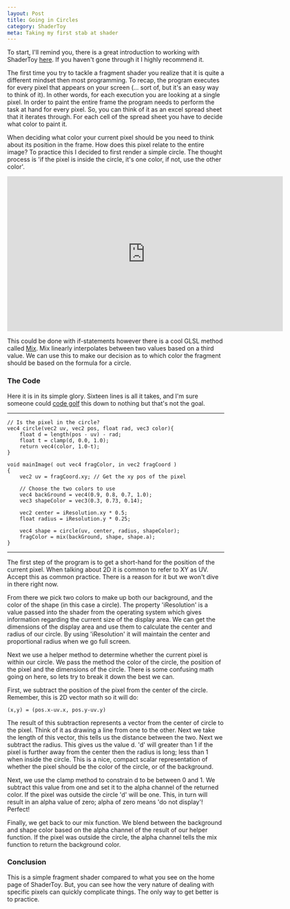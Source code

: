 ```yaml
---
layout: Post
title: Going in Circles
category: ShaderToy
meta: Taking my first stab at shader
---
```


To start, I'll remind you, there is a great introduction to working with ShaderToy [here](https://gamedevelopment.tutsplus.com/tutorials/a-beginners-guide-to-coding-graphics-shaders--cms-23313).
If you haven't gone through it I highly recommend it.

The first time you try to tackle a fragment shader you realize that it is quite a different mindset then most programming.
To recap, the program executes for every pixel that appears on your screen (... sort of, but it's an easy way to think of it).
In other words, for each execution you are looking at a single pixel.
In order to paint the entire frame the program needs to perform the task at hand for every pixel.
So, you can think of it as an excel spread sheet that it iterates through.
For each cell of the spread sheet you have to decide what color to paint it.

When deciding what color your current pixel should be you need to think about its position in the frame.
How does this pixel relate to the entire image?
To practice this I decided to first render a simple circle.
The thought process is 'if the pixel is inside the circle, it's one color, if not, use the other color'.

<iframe width="640" height="360" frameborder="0" src="https://www.shadertoy.com/embed/ltjcWR?gui=true&t=10&paused=true&muted=false" allowfullscreen></iframe>

This could be done with if-statements however there is a cool GLSL method called [Mix](https://thebookofshaders.com/glossary/?search=mix).
Mix linearly interpolates between two values based on a third value.
We can use this to make our decision as to which color the fragment should be based on the formula for a circle.

### The Code
Here it is in its simple glory.
Sixteen lines is all it takes, and I'm sure someone could [code golf](https://en.wikipedia.org/wiki/Code_golf) this down to nothing but that's not the goal.
<hr>

    // Is the pixel in the circle?
    vec4 circle(vec2 uv, vec2 pos, float rad, vec3 color){
        float d = length(pos - uv) - rad;
        float t = clamp(d, 0.0, 1.0);
        return vec4(color, 1.0-t);
    }

    void mainImage( out vec4 fragColor, in vec2 fragCoord )
    {
        vec2 uv = fragCoord.xy; // Get the xy pos of the pixel

        // Choose the two colors to use
        vec4 backGround = vec4(0.9, 0.8, 0.7, 1.0);
        vec3 shapeColor = vec3(0.3, 0.73, 0.14);

        vec2 center = iResolution.xy * 0.5;
        float radius = iResolution.y * 0.25;

        vec4 shape = circle(uv, center, radius, shapeColor);
        fragColor = mix(backGround, shape, shape.a);
    }

<hr>
The first step of the program is to get a short-hand for the position of the current pixel.
When talking about 2D it is common to refer to XY as UV.
Accept this as common practice.
There is a reason for it but we won't dive in there right now.

From there we pick two colors to make up both our background, and the color of the shape (in this case a circle).
The property 'iResolution' is a value passed into the shader from the operating system which gives information regarding the current size of the display area.
We can get the dimensions of the display area and use them to calculate the center and radius of our circle.
By using 'iResolution' it will maintain the center and proportional radius when we go full screen.

Next we use a helper method to determine whether the current pixel is within our circle.
We pass the method the color of the circle, the position of the pixel and the dimensions of the circle.
There is some confusing math going on here, so lets try to break it down the best we can.

First, we subtract the position of the pixel from the center of the circle. Remember, this is 2D vector math so it will do:

    (x,y) = (pos.x-uv.x, pos.y-uv.y)

The result of this subtraction represents a vector from the center of circle to the pixel.
Think of it as drawing a line from one to the other.
Next we take the length of this vector, this tells us the distance between the two.
Next we subtract the radius.
This gives us the value d.
'd' will greater than 1 if the pixel is further away from the center then the radius is long; less than 1 when inside the circle.
This is a nice, compact scalar representation of whether the pixel should be the color of the circle, or of the background.

Next, we use the clamp method to constrain d to be between 0 and 1.
We subtract this value from one and set it to the alpha channel of the returned color.
If the pixel was outside the circle 'd' will be one.
This, in turn will result in an alpha value of zero; alpha of zero means 'do not display'! Perfect!

Finally, we get back to our mix function.
We blend between the background and shape color based on the alpha channel of the result of our helper function.
If the pixel was outside the circle, the alpha channel tells the mix function to return the background color.

### Conclusion

This is a simple fragment shader compared to what you see on the home page of ShaderToy.
But, you can see how the very nature of dealing with specific pixels can quickly complicate things.
The only way to get better is to practice.